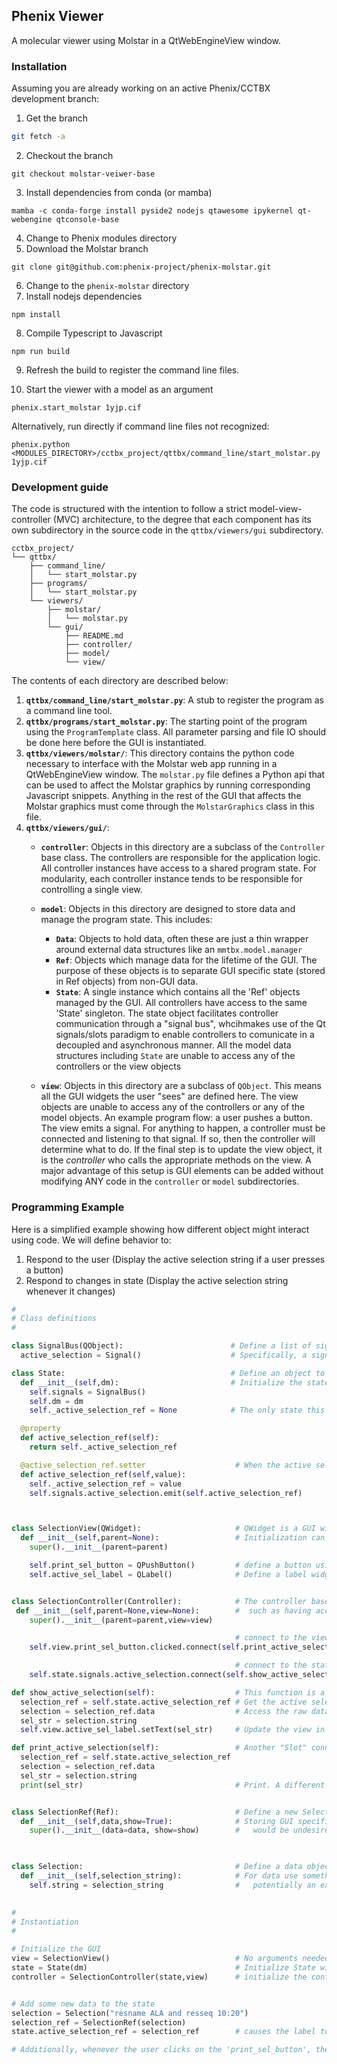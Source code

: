 ## Phenix Viewer
A molecular viewer using Molstar in a QtWebEngineView window.

### Installation
Assuming you are already working on an active Phenix/CCTBX development branch:
1. Get the branch
```sh
git fetch -a
```
2. Checkout the branch
```
git checkout molstar-veiwer-base
```
3. Install dependencies from conda (or mamba)
```
mamba -c conda-forge install pyside2 nodejs qtawesome ipykernel qt-webengine qtconsole-base
```
4. Change to Phenix modules directory
5. Download the Molstar branch
```
git clone git@github.com:phenix-project/phenix-molstar.git
```
6. Change to the `phenix-molstar` directory
7. Install nodejs dependencies
```
npm install
```
8. Compile Typescript to Javascript
```
npm run build
```
9. Refresh the build to register the command line files.

10. Start the viewer with a model as an argument
```
phenix.start_molstar 1yjp.cif
```
Alternatively, run directly if command line files not recognized:
```
phenix.python <MODULES_DIRECTORY>/cctbx_project/qttbx/command_line/start_molstar.py 1yjp.cif
```

### Development guide
The code is structured with the intention to follow a strict model-view-controller (MVC) architecture, to the degree that each component has its own subdirectory in the source code in the ```qttbx/viewers/gui``` subdirectory. 
```
cctbx_project/
└── qttbx/
    ├── command_line/
    │   └── start_molstar.py
    ├── programs/
    │   └── start_molstar.py
    └── viewers/
        ├── molstar/
        │   └── molstar.py
        └── gui/
            ├── README.md
            ├── controller/
            ├── model/
            └── view/
```
The contents of each directory are described below:

1. **`qttbx/command_line/start_molstar.py`**: A stub to register the program as a command line tool.
2. **`qttbx/programs/start_molstar.py`**: The starting point of the program using the `ProgramTemplate` class. All parameter parsing and file IO should be done here before the GUI is instantiated.
3. **`qttbx/viewers/molstar/`**: This directory contains the python code necessary to interface with the Molstar web app running in a QtWebEngineView window. The `molstar.py` file defines a Python api that can be used to affect the Molstar graphics by running corresponding Javascript snippets. Anything in the rest of the GUI that affects the Molstar graphics must come through the `MolstarGraphics` class in this file.
4. **`qttbx/viewers/gui/`**:
   * **`controller`**: Objects in this directory are a subclass of the `Controller` base class. The controllers are responsible for the application logic. All controller instances have access to a shared program state. For modularity, each controller instance tends to be responsible for controlling a single view.
   * **`model`**: Objects in this directory are designed to store data and manage the program state. This includes:
     * **`Data`**: Objects to hold data, often these are just a thin wrapper around external data structures like an `mmtbx.model.manager`
     * **`Ref`**: Objects which manage data for the lifetime of the GUI. The purpose of these objects is to separate GUI specific state (stored in Ref objects) from non-GUI data.
     * **`State`**: A single instance which contains all the 'Ref' objects managed by the GUI. All controllers have access to the same 'State' singleton. The state object facilitates controller communication through a "signal bus", whcihmakes use of the Qt signals/slots paradigm to enable controllers to comunicate in a decoupled and asynchronous manner. All the model data structures including `State` are unable to access any of the controllers or the view objects

   * **`view`**: Objects in this directory are a subclass of `QObject`. This means all the GUI widgets the user "sees" are defined here. The view objects are unable to access any of the controllers or any of the model objects. An example program flow: a user pushes a button. The view emits a signal. For anything to happen, a controller must be connected and listening to that signal. If so, then the controller will determine what to do. If the final step is to update the view object, it is the _controller_ who calls the appropriate methods on the view. A major advantage of this setup is GUI elements can be added without modifying ANY code in the `controller` or `model` subdirectories.

### Programming Example
Here is a simplified example showing how different object might interact using code. We will define behavior to: 
1. Respond to the user (Display the active selection string if a user presses a button)
2. Respond to changes in state (Display the active selection string whenever it changes)
```python
#
# Class definitions
#

class SignalBus(QObject):                        # Define a list of signals for the state
  active_selection = Signal()                    # Specifically, a signal for a new active selection

class State:                                     # Define an object to store program state
  def __init__(self,dm):                         # Initialize the state with only the data manager
    self.signals = SignalBus()
    self.dm = dm
    self._active_selection_ref = None            # The only state this class manages is the active selection

  @property
  def active_selection_ref(self):
    return self._active_selection_ref

  @active_selection_ref.setter                    # When the active selection is changed, the state emits a signal
  def active_selection_ref(self,value):
    self._active_selection_ref = value
    self.signals.active_selection.emit(self.active_selection_ref)



class SelectionView(QWidget):                     # QWidget is a GUI widget, ultimately a subclass of QObject
  def __init__(self,parent=None):                 # Initialization can be with or without a parent QObject
    super().__init__(parent=parent)

    self.print_sel_button = QPushButton()         # define a button using a built-in Qt button widget
    self.active_sel_label = QLabel()              # Define a label widget to hold text


class SelectionController(Controller):            # The controller base class ensures all controllers behave similarly
 def __init__(self,parent=None,view=None):        #  such as having access to self.state and self.view
    super().__init__(parent=parent,view=view)

                                                  # connect to the view's 'clicked' signal (Defined inside QPushButton)
    self.view.print_sel_button.clicked.connect(self.print_active_selection)

                                                  # connect to the state's signal to get notified of a new active selection
    self.state.signals.active_selection.connect(self.show_active_selection) 

def show_active_selection(self):                  # This function is a "Slot" in Qt terminology, connected to signals.
  selection_ref = self.state.active_selection_ref # Get the active selection from the shared state object
  selection = selection_ref.data                  # Access the raw data, a selection object.
  sel_str = selection.string                      
  self.view.active_sel_label.setText(sel_str)     # Update the view in response

def print_active_selection(self):                 # Another "Slot" connected to the print_sel_button
  selection_ref = self.state.active_selection_ref
  selection = selection_ref.data                  
  sel_str = selection.string                      
  print(sel_str)                                  # Print. A different response


class SelectionRef(Ref):                          # Define a new SelectionRef using the Ref base class
  def __init__(self,data,show=True):              # Storing GUI specific data, such as whether it should be visible
    super().__init__(data=data, show=show)        #   would be undesireable to store on a raw data object


                                                  
class Selection:                                  # Define a data object
  def __init__(self,selection_string):            # For data use something that is useful outside of the GUI,
    self.string = selection_string                #   potentially an existing external datastructure.                          
  

#
# Instantiation
#

# Initialize the GUI
view = SelectionView()                            # No arguments needed for the view
state = State(dm)                                 # Initialize State with the datamanager from the program template
controller = SelectionController(state,view)      # initialize the controller with the state and the view it should manage


# Add some new data to the state
selection = Selection("resname ALA and resseq 10:20")
selection_ref = SelectionRef(selection)
state.active_selection_ref = selection_ref        # causes the label to be updated in the view

# Additionally, whenever the user clicks on the 'print_sel_button', the active selection will be printed.
```

